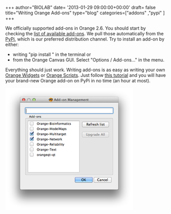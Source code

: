 +++
author="BIOLAB"
date= '2013-01-29 09:00:00+00:00'
draft= false
title="Writing Orange Add-ons"
type="blog"
categories=["addons" ,"pypi" ]
+++

We officially supported add-ons in Orange 2.6. You should start by checking the [list of available add-ons](http://orange.biolab.si/addons/). We pull those automatically from the [PyPi](http://pypi.python.org/pypi), which is our preferred distribution channel. Try to install an add-on by either:



* writing "pip install <add-on name>" in the terminal or
* from the Orange Canvas GUI. Select "Options / Add-ons..." in the menu.

Everything should just work. Writing add-ons is as easy as writing your own [Orange Widgets](http://docs.orange.biolab.si/latest/extend-widgets/rst/) or [Orange Scripts](http://docs.orange.biolab.si/latest/tutorial/rst/). Just follow [this tutorial](http://orange.biolab.si/trac/wiki/AddOns) and you will have your brand-new Orange add-on on PyPi in no time (an hour at most).

![](/images/2013/01/29/orange-add-ons.png__400x382_q95_crop_upscale.png)

